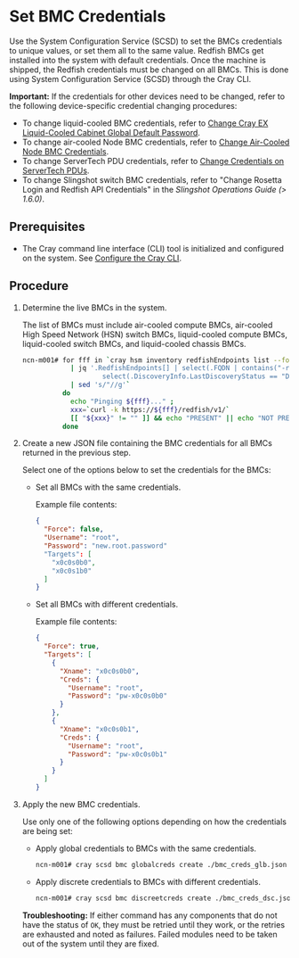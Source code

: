 # Set BMC Credentials

Use the System Configuration Service \(SCSD\) to set the BMCs credentials to unique values, or set them all to the same value.
Redfish BMCs get installed into the system with default credentials. Once the machine is shipped, the Redfish credentials must be
changed on all BMCs. This is done using System Configuration Service \(SCSD\) through the Cray CLI.

**Important:** If the credentials for other devices need to be changed, refer to the following device-specific credential changing procedures:

- To change liquid-cooled BMC credentials, refer to [Change Cray EX Liquid-Cooled Cabinet Global Default Password](../security_and_authentication/Change_EX_Liquid-Cooled_Cabinet_Global_Default_Password.md).
- To change air-cooled Node BMC credentials, refer to [Change Air-Cooled Node BMC Credentials](../security_and_authentication/Change_Air-Cooled_Node_BMC_Credentials.md).
- To change ServerTech PDU credentials, refer to [Change Credentials on ServerTech PDUs](../security_and_authentication/Change_Credentials_on_ServerTech_PDUs.md).
- To change Slingshot switch BMC credentials, refer to "Change Rosetta Login and Redfish API Credentials" in the *Slingshot Operations Guide (> 1.6.0)*.

## Prerequisites

- The Cray command line interface \(CLI\) tool is initialized and configured on the system. See
  [Configure the Cray CLI](../configure_cray_cli.md).

## Procedure

1. Determine the live BMCs in the system.

    The list of BMCs must include air-cooled compute BMCs, air-cooled High Speed Network \(HSN\) switch BMCs, liquid-cooled compute BMCs, liquid-cooled switch BMCs, and liquid-cooled chassis BMCs.

    ```bash
    ncn-m001# for fff in `cray hsm inventory redfishEndpoints list --format json \
                | jq '.RedfishEndpoints[] | select(.FQDN | contains("-rts") | not) | \
                        select(.DiscoveryInfo.LastDiscoveryStatus == "DiscoverOK") | select(.Enabled==true) | .ID' \
                | sed 's/"//g'`
              do
                echo "Pinging ${fff}..." ;
                xxx=`curl -k https://${fff}/redfish/v1/`
                [[ "${xxx}" != "" ]] && echo "PRESENT" || echo "NOT PRESENT"
              done
    ```

1. Create a new JSON file containing the BMC credentials for all BMCs returned in the previous step.

    Select one of the options below to set the credentials for the BMCs:

    - Set all BMCs with the same credentials.

        Example file contents:

        ```json
        {
          "Force": false,
          "Username": "root",
          "Password": "new.root.password"
          "Targets": [
            "x0c0s0b0",
            "x0c0s1b0"
          ]
        }
        ```

    - Set all BMCs with different credentials.

        Example file contents:

        ```json
        {
          "Force": true,
          "Targets": [
            {
              "Xname": "x0c0s0b0",
              "Creds": {
                "Username": "root",
                "Password": "pw-x0c0s0b0"
              }
            },
            {
              "Xname": "x0c0s0b1",
              "Creds": {
                "Username": "root",
                "Password": "pw-x0c0s0b1"
              }
            }
          ]
        }
        ```

1. Apply the new BMC credentials.

    Use only one of the following options depending on how the credentials are being set:

    - Apply global credentials to BMCs with the same credentials.

        ```bash
        ncn-m001# cray scsd bmc globalcreds create ./bmc_creds_glb.json
        ```

    - Apply discrete credentials to BMCs with different credentials.

        ```bash
        ncn-m001# cray scsd bmc discreetcreds create ./bmc_creds_dsc.json
        ```

    **Troubleshooting:** If either command has any components that do not have the status of `OK`, they must be retried until
    they work, or the retries are exhausted and noted as failures. Failed modules need to be taken out of the system until
    they are fixed.
